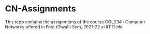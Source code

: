 # CN-Assignments
This repo contains the assignments of the course COL334 : Computer Networks offered in First (Diwali) Sem, 2021-22 at IIT Delhi
